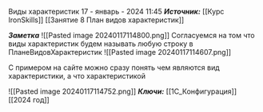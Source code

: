 
Виды характеристик
 17 - январь - 2024  11:45 
***Источник:***  [[Курс IronSkills]] [[Занятие 8 План видов характеристик]]

***Заметка*** 
![[Pasted image 20240117114800.png]]
Согласуемся на том что виды характеристик будем называть любую строку  в ПланеВидовХарактеристик
![[Pasted image 20240117114607.png]]

С примером на сайте  можно сразу понять чем являются вид характеристики, а что характеристикой

![[Pasted image 20240117114752.png]]
***Ключи:*** [[1С_Конфигурация]] [[2024 год]]